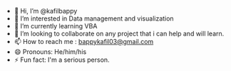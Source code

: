 - 👋 Hi, I’m @kafilbappy
- 👀 I’m interested in Data management and visualization
- 🌱 I’m currently learning VBA
- 💞️ I’m looking to collaborate on any project that i can help and will learn.
- 📫 How to reach me : bappykafil03@gmail.com
- 😄 Pronouns: He/him/his
- ⚡ Fun fact: I'm a serious person.

<!---
kafilbappy/kafilbappy is a ✨ special ✨ repository because its `README.md` (this file) appears on your GitHub profile.
You can click the Preview link to take a look at your changes.
--->
